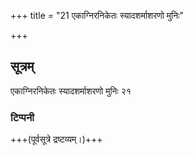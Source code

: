 +++
title = "21 एकाग्निरनिकेतः स्यादशर्माशरणो मुनिः"

+++
## सूत्रम्
एकाग्निरनिकेतः स्यादशर्माशरणो मुनिः २१
### टिप्पनी
+++(पूर्वसूत्रे द्रष्टव्यम्।)+++
